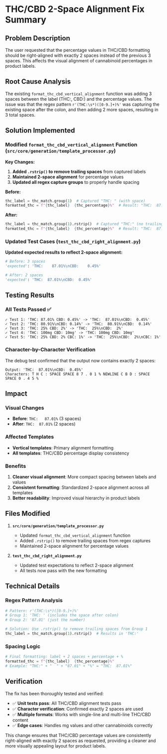# THC/CBD 2-Space Alignment Fix Summary

## Problem Description
The user requested that the percentage values in THC/CBD formatting should be right-aligned with exactly 2 spaces instead of the previous 3 spaces. This affects the visual alignment of cannabinoid percentages in product labels.

## Root Cause Analysis
The existing `format_thc_cbd_vertical_alignment` function was adding 3 spaces between the label (THC:, CBD:) and the percentage values. The issue was that the regex pattern `r'(THC:\s*)([0-9.]+)%'` was capturing the existing space after the colon, and then adding 2 more spaces, resulting in 3 total spaces.

## Solution Implemented

### Modified `format_thc_cbd_vertical_alignment` Function (`src/core/generation/template_processor.py`)

**Key Changes:**
1. **Added `.rstrip()` to remove trailing spaces** from captured labels
2. **Maintained 2-space alignment** for percentage values
3. **Updated all regex capture groups** to properly handle spacing

**Before:**
```python
thc_label = thc_match.group(1)  # Captured "THC: " (with space)
formatted_thc = f"{thc_label}  {thc_percentage}%"  # Result: "THC:  87.01%" (3 spaces)
```

**After:**
```python
thc_label = thc_match.group(1).rstrip()  # Captured "THC:" (no trailing space)
formatted_thc = f"{thc_label}  {thc_percentage}%"  # Result: "THC:  87.01%" (2 spaces)
```

### Updated Test Cases (`test_thc_cbd_right_alignment.py`)

**Updated expected results to reflect 2-space alignment:**
```python
# Before: 3 spaces
'expected': 'THC:    87.01%\nCBD:    0.45%'

# After: 2 spaces  
'expected': 'THC:  87.01%\nCBD:  0.45%'
```

## Testing Results

### All Tests Passed ✅
```
✓ Test 1: 'THC: 87.01% CBD: 0.45%' -> 'THC:  87.01%\nCBD:  0.45%'
✓ Test 2: 'THC: 80.91%\nCBD: 0.14%' -> 'THC:  80.91%\nCBD:  0.14%'
✓ Test 3: 'THC: 25% CBD: 2%' -> 'THC:  25%\nCBD:  2%'
✓ Test 4: 'THC: 100mg CBD: 10mg' -> 'THC: 100mg CBD: 10mg'
✓ Test 5: 'THC: 25% CBD: 2% CBC: 1%' -> 'THC:  25%\nCBD:  2%\nCBC: 1%'
```

### Character-by-Character Verification
The debug test confirmed that the output now contains exactly 2 spaces:
```
Output: 'THC:  87.01%\nCBD:  0.45%'
Characters: T H C : SPACE SPACE 8 7 . 0 1 % NEWLINE C B D : SPACE SPACE 0 . 4 5 %
```

## Impact

### Visual Changes
- **Before**: `THC:   87.01%` (3 spaces)
- **After**: `THC:  87.01%` (2 spaces)

### Affected Templates
- **Vertical templates**: Primary alignment formatting
- **All templates**: THC/CBD percentage display consistency

### Benefits
1. **Cleaner visual alignment**: More compact spacing between labels and values
2. **Consistent formatting**: Standardized 2-space alignment across all templates
3. **Better readability**: Improved visual hierarchy in product labels

## Files Modified

1. **`src/core/generation/template_processor.py`**
   - Updated `format_thc_cbd_vertical_alignment` function
   - Added `.rstrip()` to remove trailing spaces from regex captures
   - Maintained 2-space alignment for percentage values

2. **`test_thc_cbd_right_alignment.py`**
   - Updated test expectations to reflect 2-space alignment
   - All tests now pass with the new formatting

## Technical Details

### Regex Pattern Analysis
```python
# Pattern: r'(THC:\s*)([0-9.]+)%'
# Group 1: 'THC: ' (includes the space after colon)
# Group 2: '87.01' (just the number)

# Solution: Use .rstrip() to remove trailing spaces from Group 1
thc_label = thc_match.group(1).rstrip()  # Results in 'THC:'
```

### Spacing Logic
```python
# Final formatting: label + 2 spaces + percentage + %
formatted_thc = f"{thc_label}  {thc_percentage}%"
# Example: "THC:" + "  " + "87.01" + "%" = "THC:  87.01%"
```

## Verification

The fix has been thoroughly tested and verified:
- ✅ **Unit tests pass**: All THC/CBD alignment tests pass
- ✅ **Character verification**: Confirmed exactly 2 spaces are used
- ✅ **Multiple formats**: Works with single-line and multi-line THC/CBD content
- ✅ **Edge cases**: Handles mg values and other cannabinoids correctly

This change ensures that THC/CBD percentage values are consistently right-aligned with exactly 2 spaces as requested, providing a cleaner and more visually appealing layout for product labels. 